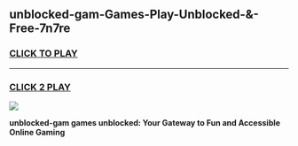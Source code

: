 
## unblocked-gam-Games-Play-Unblocked-&-Free-7n7re
<h3>
<a href="https://premium76.site?title=unblocked-gam&ref=24A">CLICK TO PLAY</a></h3>
<hr>

<h3>
<a href="https://premium76.site?title=unblocked-gam&ref=24A">CLICK 2 PLAY</a>
  
</h3>

<a href="https://premium76.site?title=unblocked-gam&ref=24A"><img src="https://clearcache.store/games.png"></a>


**unblocked-gam games unblocked: Your Gateway to Fun and Accessible Online Gaming**
